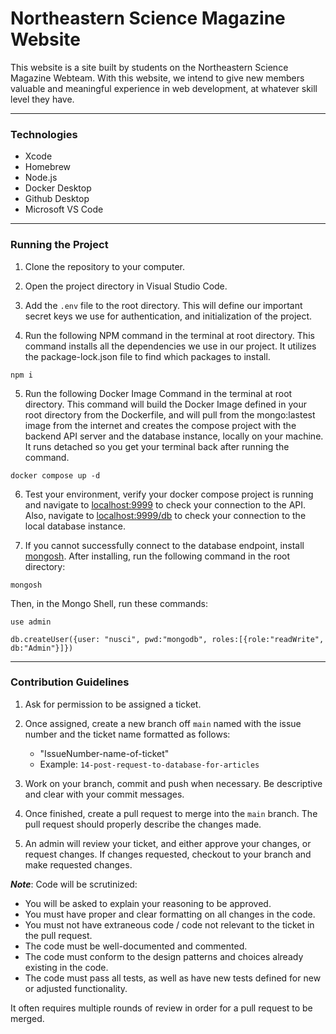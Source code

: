 # Northeastern Science Magazine Website

This website is a site built by students on the Northeastern Science Magazine Webteam. With this website, we intend to give new members valuable and meaningful experience in web development, at whatever skill level they have. 

<hr>

### Technologies
- Xcode
- Homebrew
- Node.js
- Docker Desktop
- Github Desktop
- Microsoft VS Code

<hr>

### Running the Project

1. Clone the repository to your computer.

2. Open the project directory in Visual Studio Code.

3. Add the ```.env``` file to the root directory. This will define our important secret keys we use for authentication, and initialization of the project.

5. Run the following NPM command in the terminal at root directory. This command installs all the dependencies we use in our project. It utilizes the package-lock.json file to find which packages to install. 

```properties
npm i
```

5. Run the following Docker Image Command in the terminal at root directory. This command will build the Docker Image defined in your root directory from the Dockerfile, and will pull from the mongo:lastest image from the internet and creates the compose project with the backend API server and the database instance, locally on your machine. It runs detached so you get your terminal back after running the command.

```properties
docker compose up -d
```

6. Test your environment, verify your docker compose project is running and navigate to [localhost:9999](http://localhost:9999) to check your connection to the API. Also, navigate to [localhost:9999/db](http://localhost:9999/db) to check your connection to the local database instance.

7. If you cannot successfully connect to the database endpoint, install [mongosh](https://www.mongodb.com/docs/mongodb-shell/install/). After installing, run the following command in the root directory:

```properties
mongosh
```

Then, in the Mongo Shell, run these commands:

```properties
use admin
```
```properties
db.createUser({user: "nusci", pwd:"mongodb", roles:[{role:"readWrite", db:"Admin"}]})
```

<hr>

### Contribution Guidelines

1. Ask for permission to be assigned a ticket.

2. Once assigned, create a new branch off ```main``` named with the issue number and the ticket name formatted as follows:

    - "IssueNumber-name-of-ticket"
    -  Example: ```14-post-request-to-database-for-articles```
    
3. Work on your branch, commit and push when necessary. Be descriptive and clear with your commit messages.

4. Once finished, create a pull request to merge into the ```main``` branch. The pull request should properly describe the changes made.

5. An admin will review your ticket, and either approve your changes, or request changes. If changes requested, checkout to your branch and make requested changes.

***Note***: Code will be scrutinized:
- You will be asked to explain your reasoning to be approved.
- You must have proper and clear formatting on all changes in the code.
- You must not have extraneous code / code not relevant to the ticket in the pull request.
- The code must be well-documented and commented.
- The code must conform to the design patterns and choices already existing in the code.
- The code must pass all tests, as well as have new tests defined for new or adjusted functionality.

It often requires multiple rounds of review in order for a pull request to be merged. 
